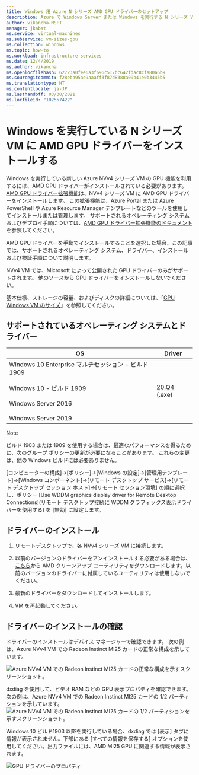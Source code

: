 ```yaml
---
title: Windows 用 Azure N シリーズ AMD GPU ドライバーのセットアップ
description: Azure で Windows Server または Windows を実行する N シリーズ VM 用の AMD GPU ドライバーの設定方法
author: vikancha-MSFT
manager: jkabat
ms.service: virtual-machines
ms.subservice: vm-sizes-gpu
ms.collection: windows
ms.topic: how-to
ms.workload: infrastructure-services
ms.date: 12/4/2019
ms.author: vikancha
ms.openlocfilehash: 62723a0fee6a3f696c517bc642fdac8cfa80a6b9
ms.sourcegitcommit: f28ebb95ae9aaaff3f87d8388a09b41e0b3445b5
ms.translationtype: HT
ms.contentlocale: ja-JP
ms.lasthandoff: 03/30/2021
ms.locfileid: "102557422"
---
```

# <a name="install-amd-gpu-drivers-on-n-series-vms-running-windows"></a>Windows を実行している N シリーズ VM に AMD GPU ドライバーをインストールする

Windows を実行している新しい Azure NVv4 シリーズ VM の GPU 機能を利用するには、AMD GPU ドライバーがインストールされている必要があります。 [AMD GPU ドライバー拡張機能](../extensions/hpccompute-amd-gpu-windows.md)は、NVv4 シリーズ VM に AMD GPU ドライバーをインストールします。 この拡張機能は、Azure Portal または Azure PowerShell や Azure Resource Manager テンプレートなどのツールを使用してインストールまたは管理します。 サポートされるオペレーティング システムおよびデプロイ手順については、[AMD GPU ドライバー拡張機能のドキュメント](../extensions/hpccompute-amd-gpu-windows.md)を参照してください。

AMD GPU ドライバーを手動でインストールすることを選択した場合、この記事では、サポートされるオペレーティング システム、ドライバー、インストールおよび検証手順について説明します。

NVv4 VM では、Microsoft によって公開された GPU ドライバーのみがサポートされます。 他のソースから GPU ドライバーをインストールしないでください。

基本仕様、ストレージの容量、およびディスクの詳細については、「[GPU Windows VM のサイズ](../sizes-gpu.md?toc=/azure/virtual-machines/windows/toc.json)」を参照してください。



## <a name="supported-operating-systems-and-drivers"></a>サポートされているオペレーティング システムとドライバー

| OS | Driver |
| -------- |------------- |
| Windows 10 Enterprise マルチセッション - ビルド 1909 <br/><br/>Windows 10 - ビルド 1909<br/><br/>Windows Server 2016<br/><br/>Windows Server 2019 | [20.Q4](https://download.microsoft.com/download/f/1/6/f16e6275-a718-40cd-a366-9382739ebd39/AMD-Azure-NVv4-Driver-20Q4.exe) (.exe) |

 > [!NOTE]
   >  ビルド 1903 または 1909 を使用する場合は、最適なパフォーマンスを得るために、次のグループ ポリシーの更新が必要になることがあります。 これらの変更は、他の Windows ビルドには必要ありません。
   >  
   >  [コンピューターの構成]->[ポリシー]->[Windows の設定]->[管理用テンプレート]->[Windows コンポーネント]->[リモート デスクトップ サービス]->[リモート デスクトップ セッション ホスト]->[リモート セッション環境] の順に選択し、ポリシー [Use WDDM graphics display driver for Remote Desktop Connections]\(リモート デスクトップ接続に WDDM グラフィックス表示ドライバーを使用する\) を [無効] に設定します。
   >  


## <a name="driver-installation"></a>ドライバーのインストール

1. リモートデスクトップで、各 NVv4 シリーズ VM に接続します。

2. 以前のバージョンのドライバーをアンインストールする必要がある場合は、[こちら](https://download.microsoft.com/download/4/f/1/4f19b714-9304-410f-9c64-826404e07857/AMDCleanupUtilityni.exe)から AMD クリーンアップ ユーティリティをダウンロードします。以前のバージョンのドライバーに付属しているユーティリティは使用しないでください。

3. 最新のドライバーをダウンロードしてインストールします。

4. VM を再起動してください。

## <a name="verify-driver-installation"></a>ドライバーのインストールの確認

ドライバーのインストールはデバイス マネージャーで確認できます。 次の例は、Azure NVv4 VM での Radeon Instinct MI25 カードの正常な構成を示しています。
<br />

![Azure NVv4 VM での Radeon Instinct MI25 カードの正常な構成を示すスクリーンショット。](./media/n-series-amd-driver-setup/device-manager.png)

dxdiag を使用して、ビデオ RAM などの GPU 表示プロパティを確認できます。 次の例は、Azure NVv4 VM での Radeon Instinct MI25 カードの 1/2 パーティションを示しています。
<br />
![Azure NVv4 VM での Radeon Instinct MI25 カードの 1/2 パーティションを示すスクリーンショット。](./media/n-series-amd-driver-setup/dxdiag-output-new.png)

Windows 10 ビルド1903 以降を実行している場合、dxdiag では [表示] タブに情報が表示されません。下部にある [すべての情報を保存する] オプションを使用してください。出力ファイルには、AMD MI25 GPU に関連する情報が表示されます。

![GPU ドライバーのプロパティ](./media/n-series-amd-driver-setup/dxdiag-details.png)
